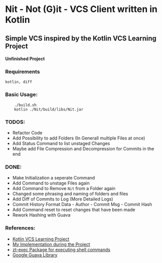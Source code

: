 # Nit - Not (G)it - VCS Client written in Kotlin
## Simple VCS inspired by the Kotlin VCS Learning Project

#### Unfinished Project


### Requirements

```
kotlin, diff
```



### Basic Usage:
```console
    ./build.sh
    kotlin ./Nit/build/libs/Nit.jar
```


### TODOS:
- Refactor Code
- Add Possibility to add Folders (In Generall multiple Files at once)
- Add Status Command to list unstaged Changes
- Maybe add File Compression and Decompression for Commits in the end

### DONE:
- Make Initialization a seperate Command
- Add Command to unstage Files again
- Add Command to Remove `Nit` from a Folder again
- Changed some phrasing and naming of folders and files
- Add Diff of Commits to Log (More Detailed Logs)
- Commit History Format Data - Author - Commit Msg - Commit Hash
- Add Command reset to reset changes that have been made
- Rework Hashing with Guava


### References:
 - [Kotlin VCS Learning Project](https://hyperskill.org/projects/177?track=18)
 - [My Implementation during the Project](https://github.com/LucaBarden/kotlin-learning-path/tree/master/Version%20Control%20System)
 - [zt-exec Package for executing shell commands](https://github.com/zeroturnaround/zt-exec)
 - [Google Guava Library](https://github.com/google/guava)
